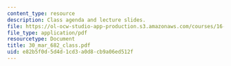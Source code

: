 ```yaml
---
content_type: resource
description: Class agenda and lecture slides.
file: https://ol-ocw-studio-app-production.s3.amazonaws.com/courses/16-812-the-aerospace-industry-spring-2004/e82b5f0d5d4d1cd3a0d8cb9a06ed512f_30_mar_682_class.pdf
file_type: application/pdf
resourcetype: Document
title: 30_mar_682_class.pdf
uid: e82b5f0d-5d4d-1cd3-a0d8-cb9a06ed512f
---
```

